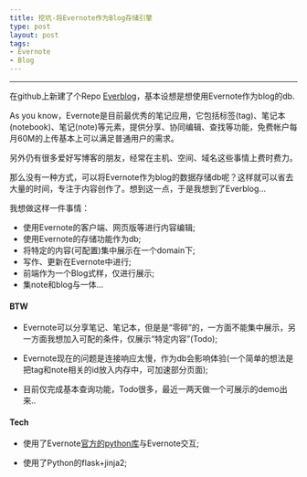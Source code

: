 ```yaml
--- 
title: 挖坑-将Evernote作为Blog存储引擎
type: post
layout: post
tags: 
- Evernote
- Blog
---
```


-----

在github上新建了个Repo [Everblog](https://github.com/nourlcn/everblog)，基本设想是想使用Evernote作为blog的db.

As you know，Evernote是目前最优秀的笔记应用，它包括标签(tag)、笔记本(notebook)、笔记(note)等元素，提供分享、协同编辑、查找等功能，免费帐户每月60M的上传基本上可以满足普通用户的需求。

另外仍有很多爱好写博客的朋友，经常在主机、空间、域名这些事情上费时费力。

那么没有一种方式，可以将Evernote作为blog的数据存储db呢？这样就可以省去大量的时间，专注于内容创作了。想到这一点，于是我想到了Everblog...

我想做这样一件事情：

+ 使用Evernote的客户端、网页版等进行内容编辑;
+ 使用Evernote的存储功能作为db;
+ 将特定的内容(可配置)集中展示在一个domain下;
+ 写作、更新在Evernote中进行;
+ 前端作为一个Blog式样，仅进行展示;
+ 集note和blog与一体...


#### BTW

+ Evernote可以分享笔记、笔记本，但是是“零碎”的，一方面不能集中展示，另一方面我想加入可配的条件，仅展示“特定内容”(Todo);

+ Evernote现在的问题是连接响应太慢，作为db会影响体验(一个简单的想法是把tag和note相关的id放入内存中，可加速部分页面);

+ 目前仅完成基本查询功能，Todo很多，最近一两天做一个可展示的demo出来..

#### Tech

+ 使用了Evernote[官方的python库](https://github.com/evernote/evernote-sdk-python)与Evernote交互;

+ 使用了Python的flask+jinja2;